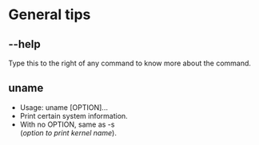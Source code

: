 ﻿# General tips
## \-\-help
Type this to the right of any command to know more about the command.

## uname
- Usage: uname [OPTION]...
- Print certain system information. 
- With no OPTION, same as -s <br> (*option to print kernel name*).
